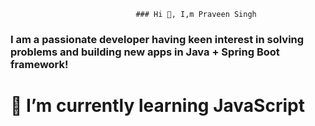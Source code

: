                                 ### Hi 👋, I,m Praveen Singh
### I am a passionate developer having keen interest in solving problems and building new apps in Java + Spring Boot framework!
   #  🌱 I’m currently learning JavaScript

<!--
**PraveenRajeshSingh/PraveenRajeshSingh** is a ✨ _special_ ✨ repository because its `README.md` (this file) appears on your GitHub profile.

Here are some ideas to get you started:

- 🔭 I’m currently working on ...
- 🌱 I’m currently learning ...
- 👯 I’m looking to collaborate on ...
- 🤔 I’m looking for help with ...
- 💬 Ask me about ...
- 📫 How to reach me: ...
- 😄 Pronouns: ...
- ⚡ Fun fact: ...
-->
